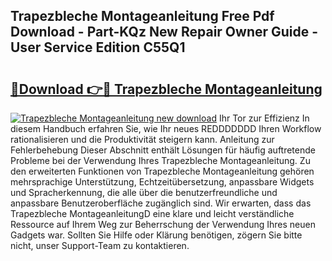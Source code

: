 ## Trapezbleche Montageanleitung Free Pdf Download - Part-KQz New Repair Owner Guide - User Service Edition C55Q1

# <h2><a href="http://df6ah41.blite.top/?on=Trapezbleche+Montageanleitung">🔗Download 👉🔴 Trapezbleche Montageanleitung</a></h2>

[![Trapezbleche Montageanleitung new download](https://i.imgur.com/lujVjoI.png)](http://df6ah41.blite.top/?on=Trapezbleche+Montageanleitung)
Ihr Tor zur Effizienz In diesem Handbuch erfahren Sie, wie Ihr neues REDDDDDDD Ihren Workflow rationalisieren und die Produktivität steigern kann. Anleitung zur Fehlerbehebung Dieser Abschnitt enthält Lösungen für häufig auftretende Probleme bei der Verwendung Ihres Trapezbleche Montageanleitung. Zu den erweiterten Funktionen von Trapezbleche Montageanleitung gehören mehrsprachige Unterstützung, Echtzeitübersetzung, anpassbare Widgets und Spracherkennung, die alle über die benutzerfreundliche und anpassbare Benutzeroberfläche zugänglich sind. Wir erwarten, dass das Trapezbleche MontageanleitungD eine klare und leicht verständliche Ressource auf Ihrem Weg zur Beherrschung der Verwendung Ihres neuen Gadgets war. Sollten Sie Hilfe oder Klärung benötigen, zögern Sie bitte nicht, unser Support-Team zu kontaktieren.
